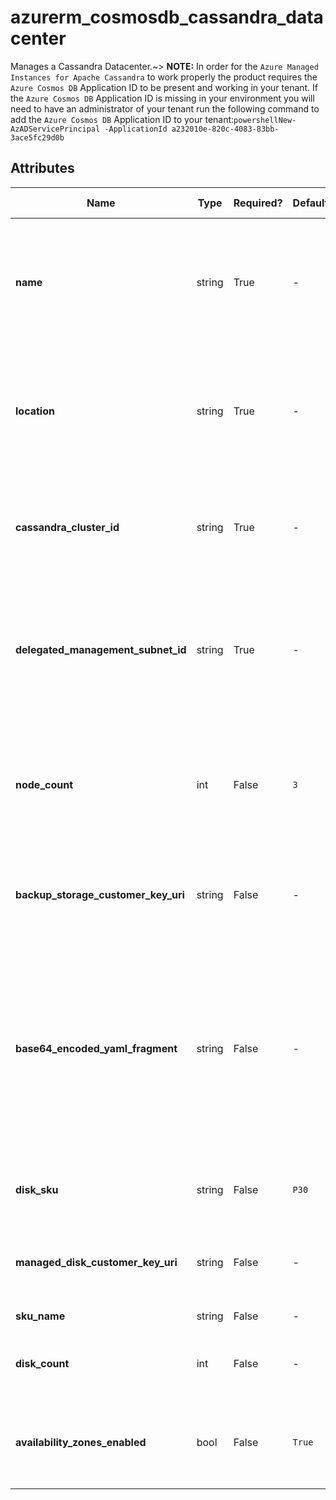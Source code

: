 # azurerm_cosmosdb_cassandra_datacenter

Manages a Cassandra Datacenter.~> **NOTE:** In order for the `Azure Managed Instances for Apache Cassandra` to work properly the product requires the `Azure Cosmos DB` Application ID to be present and working in your tenant. If the `Azure Cosmos DB` Application ID is missing in your environment you will need to have an administrator of your tenant run the following command to add the `Azure Cosmos DB` Application ID to your tenant:```powershellNew-AzADServicePrincipal -ApplicationId a232010e-820c-4083-83bb-3ace5fc29d0b```

## Attributes

| Name | Type | Required? | Default  | possible values | Description |
| ---- | ---- | --------- | -------- | ----------- | ----------- |
| **name** | string | True | -  |  -  | The name which should be used for this Cassandra Datacenter. Changing this forces a new Cassandra Datacenter to be created. | 
| **location** | string | True | -  |  -  | The Azure Region where the Cassandra Datacenter should exist. Changing this forces a new Cassandra Datacenter to be created. | 
| **cassandra_cluster_id** | string | True | -  |  -  | The ID of the Cassandra Cluster. Changing this forces a new Cassandra Datacenter to be created. | 
| **delegated_management_subnet_id** | string | True | -  |  -  | The ID of the delegated management subnet for this Cassandra Datacenter. Changing this forces a new Cassandra Datacenter to be created. | 
| **node_count** | int | False | `3`  |  -  | The number of nodes the Cassandra Datacenter should have. The number should be equal or greater than `3`. Defaults to `3`. | 
| **backup_storage_customer_key_uri** | string | False | -  |  -  | The key URI of the customer key to use for the encryption of the backup Storage Account. | 
| **base64_encoded_yaml_fragment** | string | False | -  |  -  | The fragment of the cassandra.yaml configuration file to be included in the cassandra.yaml for all nodes in this Cassandra Datacenter. The fragment should be Base64 encoded and only a subset of keys is allowed. | 
| **disk_sku** | string | False | `P30`  |  -  | The Disk SKU that is used for this Cassandra Datacenter. Defaults to `P30`. | 
| **managed_disk_customer_key_uri** | string | False | -  |  -  | The key URI of the customer key to use for the encryption of the Managed Disk. | 
| **sku_name** | string | False | -  |  -  | Determines the selected sku. | 
| **disk_count** | int | False | -  |  -  | Determines the number of p30 disks that are attached to each node. | 
| **availability_zones_enabled** | bool | False | `True`  |  -  | Determines whether availability zones are enabled. Defaults to `true`. | 

